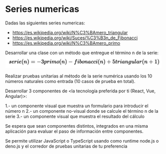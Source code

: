 # Series numericas
Dadas las siguientes series numericas:

- https://es.wikipedia.org/wiki/N%C3%BAmero_triangular
- https://es.wikipedia.org/wiki/Sucesi%C3%B3n_de_Fibonacci
- https://es.wikipedia.org/wiki/N%C3%BAmero_primo

Desarrollar una clase con un método que entregue el término n de la serie:
![metodo_a_regresar](./metodo.png)


Realizar pruebas unitarias al método de la serie numérica usando los 10 números naturales como entrada (10 casos de prueba en total).

Desarrollar 3 componentes de <la tecnología preferida por ti  (React, Vue, Angular)>:
 
1.- un componente visual que muestra un formulario para introducir el número n
2.- un componente no-visual donde se calcule el término n de la serie
3.- un componente visual que muestra el resultado del cálculo
 
Se espera que sean componentes distintos, integrados en una misma aplicación para evaluar el paso de información entre componentes.

Se permite utilizar JavaScript o TypeScript usando como runtime node.js o deno.js y el corredor de pruebas unitarias de tu preferencia

